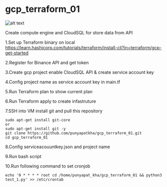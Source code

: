 # gcp_terraform_01
![alt text](https://github.com/punyapatkha/gcp_terraform_01/blob/main/bi_req_script-Page-3.jpg)


Create compute engine and CloudSQL for store data from API


1.Set up Terraform binary on local https://learn.hashicorp.com/tutorials/terraform/install-cli?in=terraform/gcp-get-started

2.Register for Binance API and get token

3.Create gcp project enable CloudSQL API & create service account key

4.Config project name as service account key in main.tf

5.Run Terraform plan to show current plan

6.Run Terraform apply to create infastruture 

7.SSH into VM install git and pull this repository


    sudo apt-get install git-core 
    or
    sudo apt-get install git -y
    git clone https://github.com/punyapatkha/gcp_terraform_01.git
    cd gcp_terraform_01

8.Config serviceacouuntkey.json and project name

9.Run bash script 

10.Run following command to set cronjob

    echo '0 * * * * root cd /home/punyapat_kha/gcp_terraform_01 && python3 test_1.py' >> /etc/crontab
